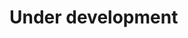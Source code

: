 <!-- <table align='center' border='0'><tr><td><img src='https://github.com/AshishAntil07/AshishAntil07/blob/home/5pointedStar.svg' height='65px' width='65px'></td> <td><h1>Typing Text</h1></td></tr></table>

A typing SVG image to enhance your READMEs' appearance.

## 👁 Preview :
<div align='center'>

  [![About Me](https://type-svg.herokuapp.com/?text=Hey+There!+|+It's+a+typing+SVG&size=20&alignment=center&family=consolas,%20fira%20code&color=green&timePerChar=100&rest=1000)](https://github.com/AshishAntil07/TypingText)
  
</div>
-->

# Under development
